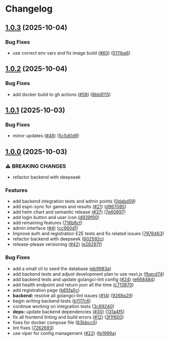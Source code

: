 # Changelog

## [1.0.3](https://github.com/dhpollack/football-pool/compare/v1.0.2...v1.0.3) (2025-10-04)


### Bug Fixes

* use correct env vars and fix image build ([#60](https://github.com/dhpollack/football-pool/issues/60)) ([5111ba6](https://github.com/dhpollack/football-pool/commit/5111ba6ba5ed3440923524c3375f1334516b7f9e))

## [1.0.2](https://github.com/dhpollack/football-pool/compare/v1.0.1...v1.0.2) (2025-10-04)


### Bug Fixes

* add docker build to gh actions ([#58](https://github.com/dhpollack/football-pool/issues/58)) ([8bb8115](https://github.com/dhpollack/football-pool/commit/8bb8115f721693efa8b7e44bb1cb0890ef683b0c))

## [1.0.1](https://github.com/dhpollack/football-pool/compare/v1.0.0...v1.0.1) (2025-10-03)


### Bug Fixes

* minor updates ([#48](https://github.com/dhpollack/football-pool/issues/48)) ([5c5d0d9](https://github.com/dhpollack/football-pool/commit/5c5d0d93d8cd8fa828ffbc21306bb3e194dedc54))

## [1.0.0](https://github.com/dhpollack/football-pool/compare/v0.1.0...v1.0.0) (2025-10-03)


### ⚠ BREAKING CHANGES

* refactor backend with deepseek

### Features

* add backend integration tests and admin points ([0dabd59](https://github.com/dhpollack/football-pool/commit/0dabd59e310a2e602ba4e97bd8ddc96125acf887))
* add espn-sync for games and results ([#21](https://github.com/dhpollack/football-pool/issues/21)) ([d967085](https://github.com/dhpollack/football-pool/commit/d9670858e568fac8c07dcc67a5aa27cb3dec9e0d))
* add helm chart and semantic release ([#37](https://github.com/dhpollack/football-pool/issues/37)) ([7e60897](https://github.com/dhpollack/football-pool/commit/7e60897cf409f7a235febfbbcc043eec31dcbcea))
* add login button and user icon ([d939f90](https://github.com/dhpollack/football-pool/commit/d939f90069c69d8c2c153e146bd57cd2377ea094))
* add remaining features ([716b8cf](https://github.com/dhpollack/football-pool/commit/716b8cfc52f60a7a3481a554be70b4df5d00d53b))
* admin interface ([#4](https://github.com/dhpollack/football-pool/issues/4)) ([cc960d1](https://github.com/dhpollack/football-pool/commit/cc960d1501e05ab00fcefe0d4c07f5475955f5aa))
* Improve auth and registration E2E tests and fix related issues ([7976463](https://github.com/dhpollack/football-pool/commit/7976463f28ed433b68278b7ac62c3d39a85ec7b6))
* refactor backend with deepseek ([602592c](https://github.com/dhpollack/football-pool/commit/602592ce6620b9a163f7c4dc8aa0e385bb0b2136))
* release-please versioning ([#42](https://github.com/dhpollack/football-pool/issues/42)) ([e26297f](https://github.com/dhpollack/football-pool/commit/e26297f30d8cd7ca8e735032e45a41bf431c6686))


### Bug Fixes

* add a small cli to seed the database ([eb9983a](https://github.com/dhpollack/football-pool/commit/eb9983aede8bb99322af0e74a0b14425dd0b81a2))
* add backend tests and adjust development plan to use next.js ([fbecd74](https://github.com/dhpollack/football-pool/commit/fbecd74e7fa6a1c48f75d0eb30aca4c0016c53f8))
* add backend tests and update golangci-lint config ([#24](https://github.com/dhpollack/football-pool/issues/24)) ([e668484](https://github.com/dhpollack/football-pool/commit/e668484d66fc7b10a3b60b05e0028c071637c09c))
* add health endpoint and return json all the time ([c713870](https://github.com/dhpollack/football-pool/commit/c7138702746dfe243fec1d50358614da4c86428d))
* add registration page ([b65fa0c](https://github.com/dhpollack/football-pool/commit/b65fa0c7f2b55d4900b1d73403fe5dbaf8340793))
* **backend:** resolve all golangci-lint issues ([#14](https://github.com/dhpollack/football-pool/issues/14)) ([9269a29](https://github.com/dhpollack/football-pool/commit/9269a29b008ababb5e1da72ee667ce511d81bb7e))
* begin writing backend tests ([b1117c6](https://github.com/dhpollack/football-pool/commit/b1117c623b27e05e8ac06754e996fc12d1d369fe))
* continue working on integration tests ([3c89240](https://github.com/dhpollack/football-pool/commit/3c892404e0374e73fd8d93ae455ae7322879f993))
* **deps:** update backend dependencies ([#30](https://github.com/dhpollack/football-pool/issues/30)) ([131a4f5](https://github.com/dhpollack/football-pool/commit/131a4f59866bb2a9381bac0958c24e534eb3b678))
* fix all frontend linting and build errors ([#12](https://github.com/dhpollack/football-pool/issues/12)) ([3f1f600](https://github.com/dhpollack/football-pool/commit/3f1f60016cfe63440ab037e5d1e5b70f3158a928))
* fixes for docker compose file ([83bbcc5](https://github.com/dhpollack/football-pool/commit/83bbcc5ef01974a19db52a8aac79d96b3ab39065))
* lint fixes ([7262693](https://github.com/dhpollack/football-pool/commit/7262693e38dafc2eb5aca0dfa7bbcf18bc0f7d72))
* use viper for config management ([#22](https://github.com/dhpollack/football-pool/issues/22)) ([fe1999a](https://github.com/dhpollack/football-pool/commit/fe1999a55418a8aadadaac22eb0fc2aba4f81a1d))

